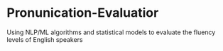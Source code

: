 # Pronunication-Evaluatior
Using NLP/ML algorithms and statistical models to evaluate the fluency levels of English speakers

